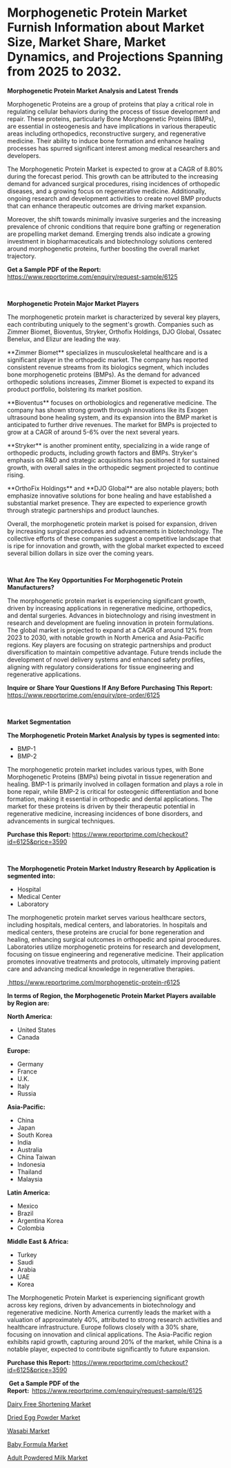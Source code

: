 <p><h1>Morphogenetic Protein Market Furnish Information about Market Size, Market Share, Market Dynamics, and Projections Spanning from 2025 to 2032.</h1></p><p><strong>Morphogenetic Protein Market Analysis and Latest Trends</strong></p>
<p><p>Morphogenetic Proteins are a group of proteins that play a critical role in regulating cellular behaviors during the process of tissue development and repair. These proteins, particularly Bone Morphogenetic Proteins (BMPs), are essential in osteogenesis and have implications in various therapeutic areas including orthopedics, reconstructive surgery, and regenerative medicine. Their ability to induce bone formation and enhance healing processes has spurred significant interest among medical researchers and developers.</p><p>The Morphogenetic Protein Market is expected to grow at a CAGR of 8.80% during the forecast period. This growth can be attributed to the increasing demand for advanced surgical procedures, rising incidences of orthopedic diseases, and a growing focus on regenerative medicine. Additionally, ongoing research and development activities to create novel BMP products that can enhance therapeutic outcomes are driving market expansion. </p><p>Moreover, the shift towards minimally invasive surgeries and the increasing prevalence of chronic conditions that require bone grafting or regeneration are propelling market demand. Emerging trends also indicate a growing investment in biopharmaceuticals and biotechnology solutions centered around morphogenetic proteins, further boosting the overall market trajectory.</p></p>
<p><strong>Get a Sample PDF of the Report:&nbsp;</strong> <a href="https://www.reportprime.com/enquiry/request-sample/6125?utm_campaign=1870&utm_medium=2&utm_source=Github&utm_content=ia&utm_term=19032025&utm_id=morphogenetic-protein">https://www.reportprime.com/enquiry/request-sample/6125</a></p>
<p>&nbsp;</p>
<p><strong>Morphogenetic Protein Major Market Players</strong></p>
<p><p>The morphogenetic protein market is characterized by several key players, each contributing uniquely to the segment's growth. Companies such as Zimmer Biomet, Bioventus, Stryker, Orthofix Holdings, DJO Global, Ossatec Benelux, and Elizur are leading the way.</p><p>**Zimmer Biomet** specializes in musculoskeletal healthcare and is a significant player in the orthopedic market. The company has reported consistent revenue streams from its biologics segment, which includes bone morphogenetic proteins (BMPs). As the demand for advanced orthopedic solutions increases, Zimmer Biomet is expected to expand its product portfolio, bolstering its market position.</p><p>**Bioventus** focuses on orthobiologics and regenerative medicine. The company has shown strong growth through innovations like its Exogen ultrasound bone healing system, and its expansion into the BMP market is anticipated to further drive revenues. The market for BMPs is projected to grow at a CAGR of around 5-6% over the next several years.</p><p>**Stryker** is another prominent entity, specializing in a wide range of orthopedic products, including growth factors and BMPs. Stryker's emphasis on R&D and strategic acquisitions has positioned it for sustained growth, with overall sales in the orthopedic segment projected to continue rising.</p><p>**OrthoFix Holdings** and **DJO Global** are also notable players; both emphasize innovative solutions for bone healing and have established a substantial market presence. They are expected to experience growth through strategic partnerships and product launches.</p><p>Overall, the morphogenetic protein market is poised for expansion, driven by increasing surgical procedures and advancements in biotechnology. The collective efforts of these companies suggest a competitive landscape that is ripe for innovation and growth, with the global market expected to exceed several billion dollars in size over the coming years.</p></p>
<p>&nbsp;</p>
<p><strong>What Are The Key Opportunities For Morphogenetic Protein Manufacturers?</strong></p>
<p><p>The morphogenetic protein market is experiencing significant growth, driven by increasing applications in regenerative medicine, orthopedics, and dental surgeries. Advances in biotechnology and rising investment in research and development are fueling innovation in protein formulations. The global market is projected to expand at a CAGR of around 12% from 2023 to 2030, with notable growth in North America and Asia-Pacific regions. Key players are focusing on strategic partnerships and product diversification to maintain competitive advantage. Future trends include the development of novel delivery systems and enhanced safety profiles, aligning with regulatory considerations for tissue engineering and regenerative applications.</p></p>
<p><strong>Inquire or Share Your Questions If Any Before Purchasing This Report:</strong> <a href="https://www.reportprime.com/enquiry/pre-order/6125?utm_campaign=1870&utm_medium=2&utm_source=Github&utm_content=ia&utm_term=19032025&utm_id=morphogenetic-protein">https://www.reportprime.com/enquiry/pre-order/6125</a></p>
<p>&nbsp;</p>
<p><strong>Market Segmentation</strong></p>
<p><strong>The Morphogenetic Protein Market Analysis by types is segmented into:</strong></p>
<p><ul><li>BMP-1</li><li>BMP-2</li></ul></p>
<p><p>The morphogenetic protein market includes various types, with Bone Morphogenetic Proteins (BMPs) being pivotal in tissue regeneration and healing. BMP-1 is primarily involved in collagen formation and plays a role in bone repair, while BMP-2 is critical for osteogenic differentiation and bone formation, making it essential in orthopedic and dental applications. The market for these proteins is driven by their therapeutic potential in regenerative medicine, increasing incidences of bone disorders, and advancements in surgical techniques.</p></p>
<p><strong>Purchase this Report:&nbsp;</strong><a href="https://www.reportprime.com/checkout?id=6125&price=3590&utm_campaign=1870&utm_medium=2&utm_source=Github&utm_content=ia&utm_term=19032025&utm_id=morphogenetic-protein">https://www.reportprime.com/checkout?id=6125&price=3590</a></p>
<p>&nbsp;</p>
<p><strong>The Morphogenetic Protein Market Industry Research by Application is segmented into:</strong></p>
<p><ul><li>Hospital</li><li>Medical Center</li><li>Laboratory</li></ul></p>
<p><p>The morphogenetic protein market serves various healthcare sectors, including hospitals, medical centers, and laboratories. In hospitals and medical centers, these proteins are crucial for bone regeneration and healing, enhancing surgical outcomes in orthopedic and spinal procedures. Laboratories utilize morphogenetic proteins for research and development, focusing on tissue engineering and regenerative medicine. Their application promotes innovative treatments and protocols, ultimately improving patient care and advancing medical knowledge in regenerative therapies.</p></p>
<p><a href="https://www.reportprime.com/morphogenetic-protein-r6125?utm_campaign=1870&utm_medium=2&utm_source=Github&utm_content=ia&utm_term=19032025&utm_id=morphogenetic-protein">&nbsp;https://www.reportprime.com/morphogenetic-protein-r6125</a></p>
<p><strong>In terms of Region, the Morphogenetic Protein Market Players available by Region are:</strong></p>
<p>
    <p> <strong> North America: </strong>
        <ul>
            <li>United States</li>
            <li>Canada</li>
        </ul>
        </p> 
    <p> <strong> Europe: </strong>
        <ul>
            <li>Germany</li>
            <li>France</li>
            <li>U.K.</li>
            <li>Italy</li>
            <li>Russia</li>
        </ul>
        </p> 
    <p> <strong> Asia-Pacific: </strong>
        <ul>
            <li>China</li>
            <li>Japan</li>
            <li>South Korea</li>
            <li>India</li>
            <li>Australia</li>
            <li>China Taiwan</li>
            <li>Indonesia</li>
            <li>Thailand</li>
            <li>Malaysia</li>
        </ul>
        </p> 
    <p> <strong> Latin America: </strong>
        <ul>
            <li>Mexico</li>
            <li>Brazil</li>
            <li>Argentina Korea</li>
            <li>Colombia</li>
        </ul>
        </p> 
    <p> <strong> Middle East & Africa: </strong>
        <ul>
            <li>Turkey</li>
            <li>Saudi</li>
            <li>Arabia</li>
            <li>UAE</li>
            <li>Korea</li>
        </ul>
    </p>
    </p>
<p><p>The Morphogenetic Protein Market is experiencing significant growth across key regions, driven by advancements in biotechnology and regenerative medicine. North America currently leads the market with a valuation of approximately 40%, attributed to strong research activities and healthcare infrastructure. Europe follows closely with a 30% share, focusing on innovation and clinical applications. The Asia-Pacific region exhibits rapid growth, capturing around 20% of the market, while China is a notable player, expected to contribute significantly to future expansion.</p></p>
<p><strong>Purchase this Report: </strong><a href="https://www.reportprime.com/checkout?id=6125&price=3590&utm_campaign=1870&utm_medium=2&utm_source=Github&utm_content=ia&utm_term=19032025&utm_id=morphogenetic-protein">https://www.reportprime.com/checkout?id=6125&price=3590</a></p>
<p>&nbsp;<strong>Get a Sample PDF of the Report:&nbsp;&nbsp;</strong><a href="https://www.reportprime.com/enquiry/request-sample/6125?utm_campaign=1870&utm_medium=2&utm_source=Github&utm_content=ia&utm_term=19032025&utm_id=morphogenetic-protein">https://www.reportprime.com/enquiry/request-sample/6125</a></p>
<p><strong></strong></p>
<p><p><a href="https://github.com/yuukoleuda/Market-Research-Report-List-1/blob/main/dairy-free-shortening-market.md?utm_campaign=1870&utm_medium=2&utm_source=Github&utm_content=ia&utm_term=19032025&utm_id=morphogenetic-protein">Dairy Free Shortening Market</a></p><p><a href="https://github.com/fungkychiman/Market-Research-Report-List-1/blob/main/dried-egg-powder-market.md?utm_campaign=1870&utm_medium=2&utm_source=Github&utm_content=ia&utm_term=19032025&utm_id=morphogenetic-protein">Dried Egg Powder Market</a></p><p><a href="https://github.com/saguegrody74/Market-Research-Report-List-1/blob/main/wasabi-market.md?utm_campaign=1870&utm_medium=2&utm_source=Github&utm_content=ia&utm_term=19032025&utm_id=morphogenetic-protein">Wasabi Market</a></p><p><a href="https://github.com/kitsossadien/Market-Research-Report-List-1/blob/main/baby-formula-market.md?utm_campaign=1870&utm_medium=2&utm_source=Github&utm_content=ia&utm_term=19032025&utm_id=morphogenetic-protein">Baby Formula Market</a></p><p><a href="https://github.com/marteyfito9/Market-Research-Report-List-1/blob/main/adult-powdered-milk-market.md?utm_campaign=1870&utm_medium=2&utm_source=Github&utm_content=ia&utm_term=19032025&utm_id=morphogenetic-protein">Adult Powdered Milk Market</a></p></p>